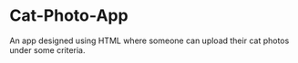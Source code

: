 # Cat-Photo-App
An app designed using HTML where someone can upload their cat photos under some criteria.
